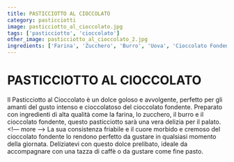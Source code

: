```yaml
---
title: PASTICCIOTTO AL CIOCCOLATO
category: pasticciotti
image: pasticciotto_al_cioccolato.jpg
tags: ['pasticciotto', 'cioccolato']
other_image: pasticciotto_al_cioccolato_2.jpg
ingredients: ['Farina', 'Zucchero', 'Burro', 'Uova', 'Cioccolato Fondente']
---
```

# PASTICCIOTTO AL CIOCCOLATO
Il Pasticciotto al Cioccolato è un dolce goloso e avvolgente, perfetto per gli amanti del gusto intenso e cioccolatoso del cioccolato fondente. Preparato con ingredienti di alta qualità come la farina, lo zucchero, il burro e il cioccolato fondente, questo pasticciotto sarà una vera delizia per il palato.
<!— more —>
La sua consistenza friabile e il cuore morbido e cremoso del cioccolato fondente lo rendono perfetto da gustare in qualsiasi momento della giornata. Deliziatevi con questo dolce prelibato, ideale da accompagnare con una tazza di caffè o da gustare come fine pasto.
